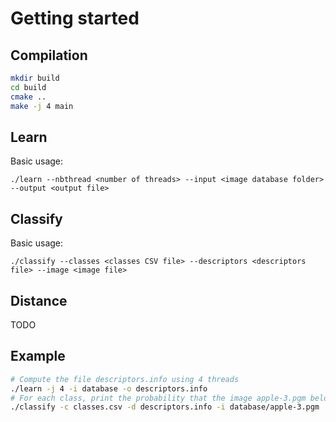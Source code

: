 # Getting started

## Compilation
```bash
mkdir build
cd build
cmake ..
make -j 4 main
```

## Learn

Basic usage:
```
./learn --nbthread <number of threads> --input <image database folder> --output <output file>
```

## Classify

Basic usage:
```
./classify --classes <classes CSV file> --descriptors <descriptors file> --image <image file>
```

## Distance

TODO

## Example

```bash
# Compute the file descriptors.info using 4 threads
./learn -j 4 -i database -o descriptors.info
# For each class, print the probability that the image apple-3.pgm belongs to it.
./classify -c classes.csv -d descriptors.info -i database/apple-3.pgm
```
